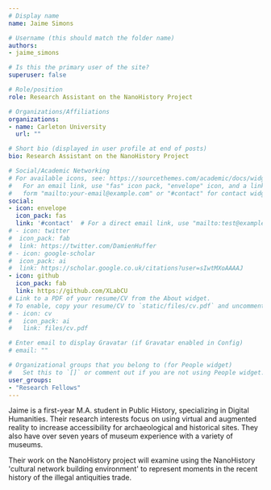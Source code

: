 ```yaml
---
# Display name
name: Jaime Simons

# Username (this should match the folder name)
authors:
- jaime_simons

# Is this the primary user of the site?
superuser: false

# Role/position
role: Research Assistant on the NanoHistory Project

# Organizations/Affiliations
organizations:
- name: Carleton University
  url: ""

# Short bio (displayed in user profile at end of posts)
bio: Research Assistant on the NanoHistory Project

# Social/Academic Networking
# For available icons, see: https://sourcethemes.com/academic/docs/widgets/#icons
#   For an email link, use "fas" icon pack, "envelope" icon, and a link in the
#   form "mailto:your-email@example.com" or "#contact" for contact widget.
social:
- icon: envelope
  icon_pack: fas
  link: '#contact'  # For a direct email link, use "mailto:test@example.org".
# - icon: twitter
#  icon_pack: fab
#  link: https://twitter.com/DamienHuffer
# - icon: google-scholar
#  icon_pack: ai
#  link: https://scholar.google.co.uk/citations?user=sIwtMXoAAAAJ
- icon: github
  icon_pack: fab
  link: https://github.com/XLabCU
# Link to a PDF of your resume/CV from the About widget.
# To enable, copy your resume/CV to `static/files/cv.pdf` and uncomment the lines below.
# - icon: cv
#   icon_pack: ai
#   link: files/cv.pdf

# Enter email to display Gravatar (if Gravatar enabled in Config)
# email: ""

# Organizational groups that you belong to (for People widget)
#   Set this to `[]` or comment out if you are not using People widget.
user_groups:
- "Research Fellows"
---
```


Jaime is a first-year M.A. student in Public History, specializing in Digital Humanities. Their research interests focus on using virtual and augmented reality to increase accessibility for archaeological and historical sites. They also have over seven years of museum experience with a variety of museums.

Their work on the NanoHistory project will examine using the NanoHistory 'cultural network building environment' to represent moments in the recent history of the illegal antiquities trade.
